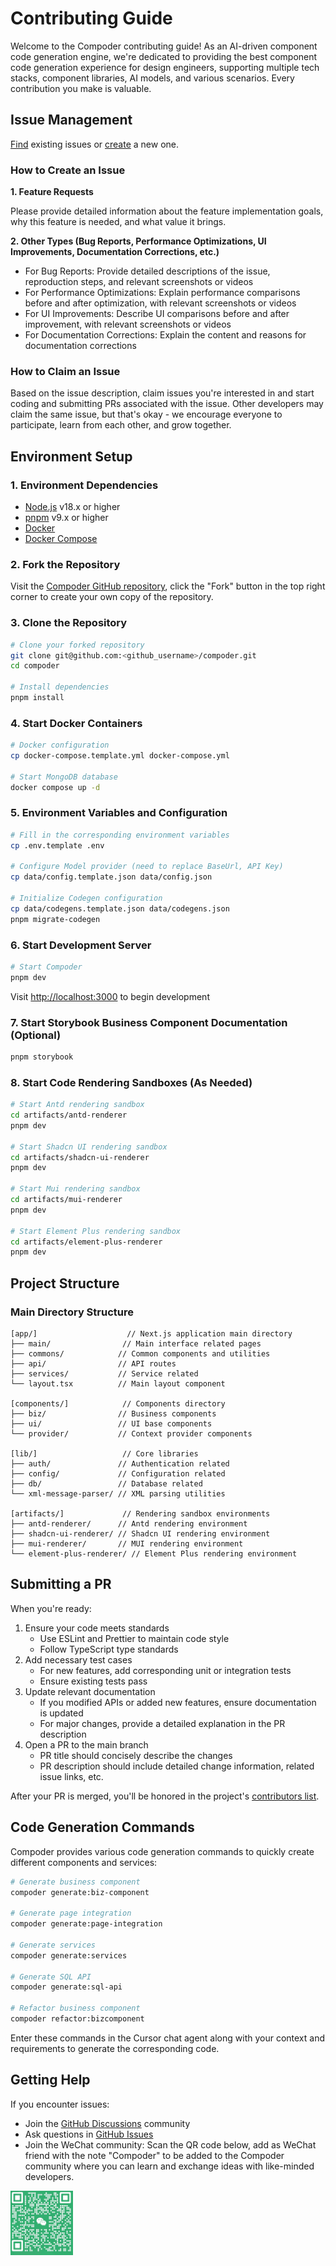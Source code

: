 # Contributing Guide

Welcome to the Compoder contributing guide! As an AI-driven component code generation engine, we're dedicated to providing the best component code generation experience for design engineers, supporting multiple tech stacks, component libraries, AI models, and various scenarios. Every contribution you make is valuable.

## Issue Management

[Find](https://github.com/IamLiuLv/compoder/issues?q=is:issue+is:open) existing issues or [create](https://github.com/IamLiuLv/compoder/issues/new/choose) a new one.

### How to Create an Issue

**1. Feature Requests**

Please provide detailed information about the feature implementation goals, why this feature is needed, and what value it brings.

**2. Other Types (Bug Reports, Performance Optimizations, UI Improvements, Documentation Corrections, etc.)**

- For Bug Reports: Provide detailed descriptions of the issue, reproduction steps, and relevant screenshots or videos
- For Performance Optimizations: Explain performance comparisons before and after optimization, with relevant screenshots or videos
- For UI Improvements: Describe UI comparisons before and after improvement, with relevant screenshots or videos
- For Documentation Corrections: Explain the content and reasons for documentation corrections

### How to Claim an Issue

Based on the issue description, claim issues you're interested in and start coding and submitting PRs associated with the issue. Other developers may claim the same issue, but that's okay - we encourage everyone to participate, learn from each other, and grow together.

## Environment Setup

### 1. Environment Dependencies

- [Node.js](https://nodejs.org/) v18.x or higher
- [pnpm](https://pnpm.io/) v9.x or higher
- [Docker](https://www.docker.com/products/docker-desktop/)
- [Docker Compose](https://docs.docker.com/compose/install/)

### 2. Fork the Repository

Visit the [Compoder GitHub repository](https://github.com/IamLiuLv/compoder), click the "Fork" button in the top right corner to create your own copy of the repository.

### 3. Clone the Repository

```bash
# Clone your forked repository
git clone git@github.com:<github_username>/compoder.git
cd compoder

# Install dependencies
pnpm install
```

### 4. Start Docker Containers

```bash
# Docker configuration
cp docker-compose.template.yml docker-compose.yml

# Start MongoDB database
docker compose up -d
```

### 5. Environment Variables and Configuration

```bash
# Fill in the corresponding environment variables
cp .env.template .env

# Configure Model provider (need to replace BaseUrl, API Key)
cp data/config.template.json data/config.json

# Initialize Codegen configuration
cp data/codegens.template.json data/codegens.json
pnpm migrate-codegen
```

### 6. Start Development Server

```bash
# Start Compoder
pnpm dev
```

Visit [http://localhost:3000](http://localhost:3000/) to begin development

### 7. Start Storybook Business Component Documentation (Optional)

```bash
pnpm storybook
```

### 8. Start Code Rendering Sandboxes (As Needed)

```bash
# Start Antd rendering sandbox
cd artifacts/antd-renderer
pnpm dev

# Start Shadcn UI rendering sandbox
cd artifacts/shadcn-ui-renderer
pnpm dev

# Start Mui rendering sandbox
cd artifacts/mui-renderer
pnpm dev

# Start Element Plus rendering sandbox
cd artifacts/element-plus-renderer
pnpm dev
```

## Project Structure

### Main Directory Structure

```text
[app/]                    // Next.js application main directory
├── main/                // Main interface related pages
├── commons/            // Common components and utilities
├── api/                // API routes
├── services/           // Service related
└── layout.tsx          // Main layout component

[components/]            // Components directory
├── biz/                // Business components
├── ui/                 // UI base components
└── provider/           // Context provider components

[lib/]                   // Core libraries
├── auth/               // Authentication related
├── config/             // Configuration related
├── db/                 // Database related
└── xml-message-parser/ // XML parsing utilities

[artifacts/]             // Rendering sandbox environments
├── antd-renderer/      // Antd rendering environment
├── shadcn-ui-renderer/ // Shadcn UI rendering environment
├── mui-renderer/       // MUI rendering environment
└── element-plus-renderer/ // Element Plus rendering environment
```

## Submitting a PR

When you're ready:

1. Ensure your code meets standards
   - Use ESLint and Prettier to maintain code style
   - Follow TypeScript type standards
2. Add necessary test cases
   - For new features, add corresponding unit or integration tests
   - Ensure existing tests pass
3. Update relevant documentation
   - If you modified APIs or added new features, ensure documentation is updated
   - For major changes, provide a detailed explanation in the PR description
4. Open a PR to the main branch
   - PR title should concisely describe the changes
   - PR description should include detailed change information, related issue links, etc.

After your PR is merged, you'll be honored in the project's [contributors list](https://github.com/IamLiuLv/compoder/graphs/contributors).

## Code Generation Commands

Compoder provides various code generation commands to quickly create different components and services:

```bash
# Generate business component
compoder generate:biz-component

# Generate page integration
compoder generate:page-integration

# Generate services
compoder generate:services

# Generate SQL API
compoder generate:sql-api

# Refactor business component
compoder refactor:bizcomponent
```

Enter these commands in the Cursor chat agent along with your context and requirements to generate the corresponding code.

## Getting Help

If you encounter issues:

- Join the [GitHub Discussions](https://github.com/IamLiuLv/compoder/discussions) community
- Ask questions in [GitHub Issues](https://github.com/IamLiuLv/compoder/issues)
- Join the WeChat community: Scan the QR code below, add as WeChat friend with the note "Compoder" to be added to the Compoder community where you can learn and exchange ideas with like-minded developers.

<img src="./assets/wechat.png" alt="compoder" width="100px">
